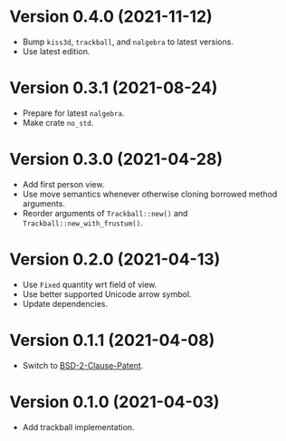 # Version 0.4.0 (2021-11-12)

  * Bump `kiss3d`, `trackball`, and `nalgebra` to latest versions.
  * Use latest edition.

# Version 0.3.1 (2021-08-24)

  * Prepare for latest `nalgebra`.
  * Make crate `no_std`.

# Version 0.3.0 (2021-04-28)

  * Add first person view.
  * Use move semantics whenever otherwise cloning borrowed method arguments.
  * Reorder arguments of `Trackball::new()` and `Trackball::new_with_frustum()`.

# Version 0.2.0 (2021-04-13)

  * Use `Fixed` quantity wrt field of view.
  * Use better supported Unicode arrow symbol.
  * Update dependencies.

# Version 0.1.1 (2021-04-08)

  * Switch to [BSD-2-Clause-Patent](LICENSES/BSD-2-Clause-Patent.md).

# Version 0.1.0 (2021-04-03)

  * Add trackball implementation.
